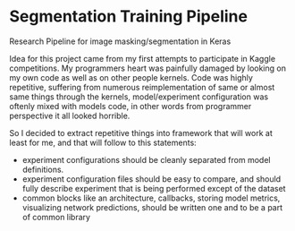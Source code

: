 # Segmentation Training Pipeline
Research Pipeline for image masking/segmentation in Keras

Idea for this project came from my first attempts to participate in Kaggle competitions. My programmers heart was painfully damaged by looking on my own code as well as on other people kernels. Code was highly repetitive, suffering from numerous reimplementation of same or almost same things through the kernels, model/experiment configuration was oftenly mixed with models code, in other words from programmer perspective it all looked horrible. 

So I decided to extract repetitive things into framework that will work at least for me, and that will follow to this statements: 
 - experiment configurations should be cleanly separated from model definitions.
 - experiment configuration files should be easy to compare, and should fully describe experiment that is being performed except of the dataset
- common blocks like an architecture, callbacks, storing model metrics, visualizing network predictions, should be written one and to be a part of common library
